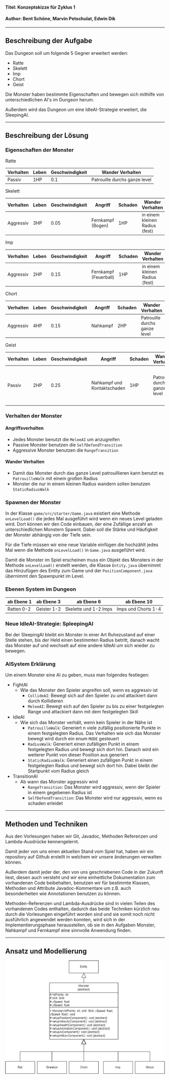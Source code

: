 #### Titel: Konzeptskizze für Zyklus 1

#### Author: Bent Schöne, Marvin Petschulat, Edwin Dik

---
## Beschreibung der Aufgabe

Das Dungeon soll um folgende 5 Gegner erweitert werden:
- Ratte
- Skelett
- Imp
- Chort
- Geist

Die Monster haben bestimmte Eigenschaften und bewegen sich mithilfe von unterschiedlichen AI's
im Dungeon herum.

Außerdem wird das Dungeon um eine IdleAI-Strategie erweitert, die SleepingAI.

---

## Beschreibung der Lösung

### Eigenschaften der Monster
Ratte

| Verhalten | Leben | Geschwindigkeit | Wander Verhalten              |
|-----------|-------|-----------------|-------------------------------|
| Passiv    | 1HP   | 0.1             | Patrouille durchs ganze level |

Skelett

| Verhalten | Leben | Geschwindigkeit | Angriff           | Schaden | Wander Verhalten               |
|-----------|-------|-----------------|-------------------|---------|--------------------------------|
| Aggressiv | 3HP   | 0.05            | Fernkampf (Bogen) | 1HP     | in einem kleinen Radius (fest) |

Imp

| Verhalten | Leben | Geschwindigkeit | Angriff                | Schaden | Wander Verhalten               |
|-----------|-------|-----------------|------------------------|---------|--------------------------------|
| Aggressiv | 2HP   | 0.15            | Fernkampf  (Feuerball) | 1HP     | in einem kleinen Radius (fest) |

Chort

| Verhalten | Leben | Geschwindigkeit | Angriff  | Schaden | Wander Verhalten              |
|-----------|-------|-----------------|----------|---------|-------------------------------|
| Aggressiv | 4HP   | 0.15            | Nahkampf | 2HP     | Patrouille durchs ganze level |

Geist


| Verhalten | Leben | Geschwindigkeit | Angriff                     | Schaden | Wander Verhalten              | Besonderheit                                                     |
|-----------|-------|-----------------|-----------------------------|---------|-------------------------------|------------------------------------------------------------------|
| Passiv    | 2HP   | 0.25            | Nahkampf und Kontaktschaden | 1HP     | Patrouille durchs ganze level | Kann durch Wände fliegen und wird unsichtbar außerhalb vom Level |


### Verhalten der Monster
#### Angriffsverhalten
- Jedes Monster benutzt die `MeleeAI` um anzugreifen
- Passive Monster benutzen die `SelfDefendTransition`
- Aggressive Monster benutzen die `RangeTransition`
#### Wander Verhalten
- Damit das Monster durch das ganze Level patrouillieren kann benutzt es `PatrouilleWalk` mit einem großen Radius
- Monster die nur in einem kleinen Radius wandern sollen benutzen `StaticRadiusWalk`

### Spawnen der Monster

In der Klasse `game/src/starter/Game.java` existiert eine Methode `onLevelLoad()`
die jedes Mal ausgeführt wird wenn ein neues Level geladen wird. Dort können wir den Code einbauen, der
eine Zufällige anzahl an unterschiedlichen Monstern Spawnt. Dabei soll die Stärke und Häufigkeit der Monster
abhängig von der Tiefe sein.

Für die Tiefe müssen wir eine neue Variable einfügen die hochzählt jedes Mal wenn die Methode `onLevelLoad()`
in `Game.java` ausgeführt wird.

Damit die Monster im Spiel erscheinen muss ein Objekt des Monsters in der Methode `onLevelLoad()` erstellt werden,
die Klasse `Entity.java` übernimmt das Hinzufügen des Entity zum Game und der `PositionComponent.java` übernimmt
den Spawnpunkt im Level.

### Ebenen System im Dungeon
| ab Ebene 1 | ab Ebene 3  | ab Ebene 6            | ab Ebene 10         |
|------------|-------------|-----------------------|---------------------|
| Ratten 0-2 | Geister 1-2 | Skelette und 1-2 Imps | Imps und Chorts 1-4 |


### Neue IdleAI-Strategie: SpleepingAI

Bei der SleepingAI bleibt ein Monster in einer Art Ruhezustand auf einer Stelle stehen, bis der Held
einen bestimmten Radius betritt, danach wacht das Monster auf und wechselt auf eine andere IdleAI um sich
wieder zu bewegen.


### AISystem Erklärung
Um einem Monster eine AI zu geben, muss man folgendes festlegen:
- FightAI
    - Wie das Monster den Spieler angreifen soll, wenn es aggressiv ist
        - `CollideAI`: Bewegt sich auf den Spieler zu und attackiert dann durch Kollidieren
        - `MeleeAI`: Bewegt sich auf den Spieler zu bis zu einer festgelegten Range und attackiert dann
          mit dem festgelegten Skill
- IdleAI
    - Wie sich das Monster verhält, wenn kein Spieler in der Nähe ist
        - `PatrouilleWalk`: Generiert n viele zufällig positionierte Punkte in einem festgelegten Radius.
          Das Verhalten wie sich das Monster bewegt wird durch ein enum `MODE` gesteuert
        - `RadiusWalk`: Generiert einen zufälligen Punkt in einem festgelegten Radius und bewegt sich dort hin.
          Danach wird ein weiterer Punkt von dieser Position aus generiert
        - `StaticRadiusWalk`: Generiert einen zufälligen Punkt in einem festgelegten Radius und bewegt sich dort hin.
          Dabei bleibt der Startpunkt vom Radius gleich
- TransitionAI
    - Ab wann das Monster aggressiv wird
        - `RangeTransition`: Das Monster wird aggressiv, wenn der Spieler in einem gegebenen Radius ist
        - `SelfDefendTransition`: Das Monster wird nur aggressiv, wenn es schaden erleidet

---


## Methoden und Techniken

Aus den Vorlesungen haben wir Git, Javadoc, Methoden Referenzen und Lambda-Ausdrücke kennengelernt.

Damit jeder von uns einen aktuellen Stand vom Spiel hat, haben wir ein repository auf
Github erstellt in welchem wir unsere änderungen verwalten können.

Außerdem damit jeder der, den von uns geschriebenen Code in der Zukunft liest, diesen auch versteht
und wir eine einheitliche Dokumentation zum vorhandenen Code beibehalten, benutzen wir für bestimmte Klassen,
Methoden und Attribute Javadoc-Kommentare um z.B. auch besonderheiten wie Annotationen benutzen zu können.

Methoden-Referenzen und Lambda-Ausdrücke sind in vielen Teilen des vorhandenen Codes enthalten, dadurch das beide
Techniken kürzlich neu durch die Vorlesungen eingeführt worden sind und sie somit noch nicht ausführlich angewendet
werden konnten, wird sich in der Implementierungsphase herausstellen, ob sie in den Aufgaben Monster, Nahkampf und Fernkampf
eine sinnvolle Anwendung finden.

---

## Ansatz und Modellierung

![Monster UML](MonsterUML.png)

